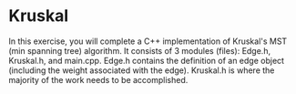 # Kruskal
In this exercise, you will complete a C++ implementation of Kruskal's MST (min spanning tree) algorithm. 
It consists of 3 modules (files): Edge.h, Kruskal.h, and main.cpp. 
Edge.h contains the definition of an edge object (including the weight associated with the edge). 
Kruskal.h is where the majority of the work needs to be accomplished.
